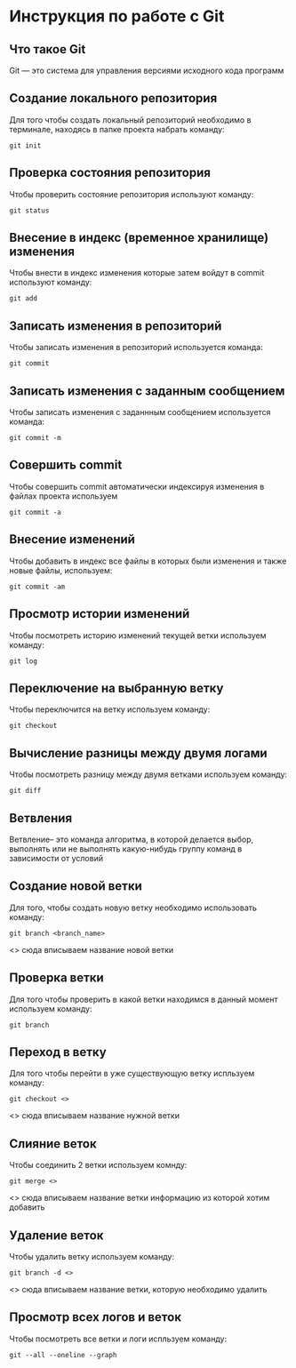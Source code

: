 # **Инструкция по работе с Git**

## Что такое Git

Git — это система для управления версиями исходного кода программ

## Создание локального репозитория

Для того чтобы создать локальный репозиторий необходимо в терминале, находясь в папке проекта набрать команду:

    git init

## Проверка состояния репозитория

Чтобы проверить состояние репозитория используют команду:
    
    git status

## Внесение в индекс (временное хранилище) изменения

Чтобы внести в индекс изменения которые затем войдут в commit используют команду:
    
    git add

## Записать изменения в репозиторий

Чтобы записать изменения в репозиторий используется команда:
    
    git commit

## Записать изменения с заданным сообщением

Чтобы записать изменения с заданнным сообщением используется команда:
    
    git commit -m

## Совершить commit 

Чтобы совершить commit автоматически индексируя изменения в файлах проекта используем

    git commit -a

## Внесение изменений 

Чтобы добавить в индекс все файлы в которых были изменения и также новые файлы, используем:
    
    git commit -am

## Просмотр истории изменений

Чтобы посмотреть историю изменений текущей ветки используем команду:
    
    git log

## Переключение на выбранную ветку

Чтобы переключится на ветку используем команду:
    
    git checkout

## Вычисление разницы между двумя логами

Чтобы посмотреть разницу между двумя ветками используем команду:
    
    git diff



## Ветвления

Ветвление– это команда алгоритма, в которой делается выбор, выполнять или не выполнять какую-нибудь группу команд в зависимости от условий


## Создание новой ветки 

Для того, чтобы создать новую ветку необходимо использовать команду:

    git branch <branch_name>

<> сюда вписываем название новой ветки
    
## Проверка ветки

Для того чтобы проверить в какой ветки находимся в данный момент используем команду:

    git branch

## Переход в ветку

Для того чтобы перейти в уже существующую ветку испльзуем команду:

    git checkout <>

<> сюда вписываем название нужной ветки

## Слияние веток

Чтобы соединить 2 ветки используем комнду:
    
    git merge <>

<> сюда вписываем название ветки информацию из которой хотим добавить

## Удаление веток

Чтобы удалить ветку используем команду:

    git branch -d <>

<> сюда вписываем название ветки, которую необходимо удалить

## Просмотр всех логов и веток

Чтобы посмотреть все ветки и логи испльзуем  команду:

    git --all --oneline --graph
